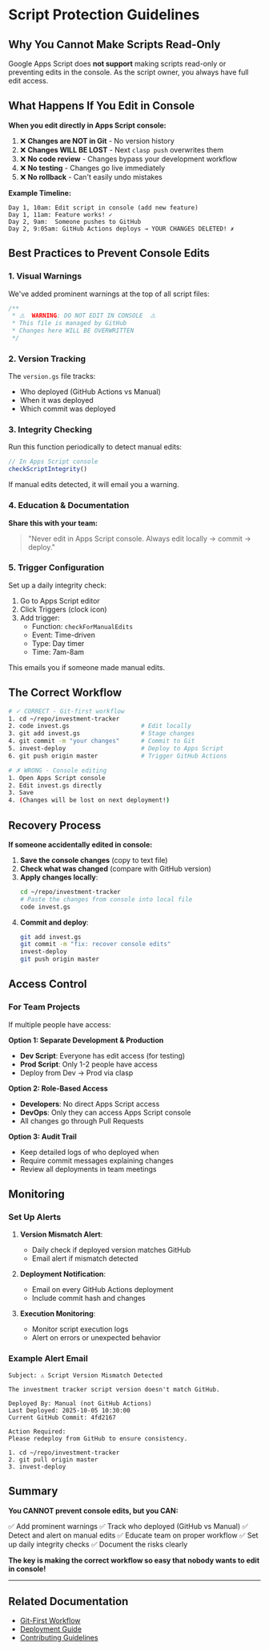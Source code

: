 # Script Protection Guidelines

## Why You Cannot Make Scripts Read-Only

Google Apps Script does **not support** making scripts read-only or preventing edits in the console. As the script owner, you always have full edit access.

## What Happens If You Edit in Console

**When you edit directly in Apps Script console:**

1. ❌ **Changes are NOT in Git** - No version history
2. ❌ **Changes WILL BE LOST** - Next `clasp push` overwrites them
3. ❌ **No code review** - Changes bypass your development workflow
4. ❌ **No testing** - Changes go live immediately
5. ❌ **No rollback** - Can't easily undo mistakes

**Example Timeline:**
```
Day 1, 10am: Edit script in console (add new feature)
Day 1, 11am: Feature works! ✓
Day 2, 9am:  Someone pushes to GitHub
Day 2, 9:05am: GitHub Actions deploys → YOUR CHANGES DELETED! ✗
```

## Best Practices to Prevent Console Edits

### 1. Visual Warnings

We've added prominent warnings at the top of all script files:

```javascript
/**
 * ⚠️  WARNING: DO NOT EDIT IN CONSOLE  ⚠️
 * This file is managed by GitHub
 * Changes here WILL BE OVERWRITTEN
 */
```

### 2. Version Tracking

The `version.gs` file tracks:
- Who deployed (GitHub Actions vs Manual)
- When it was deployed
- Which commit was deployed

### 3. Integrity Checking

Run this function periodically to detect manual edits:

```javascript
// In Apps Script console
checkScriptIntegrity()
```

If manual edits detected, it will email you a warning.

### 4. Education & Documentation

**Share this with your team:**

> "Never edit in Apps Script console. Always edit locally → commit → deploy."

### 5. Trigger Configuration

Set up a daily integrity check:

1. Go to Apps Script editor
2. Click Triggers (clock icon)
3. Add trigger:
   - Function: `checkForManualEdits`
   - Event: Time-driven
   - Type: Day timer
   - Time: 7am-8am

This emails you if someone made manual edits.

## The Correct Workflow

```bash
# ✓ CORRECT - Git-first workflow
1. cd ~/repo/investment-tracker
2. code invest.gs                    # Edit locally
3. git add invest.gs                 # Stage changes
4. git commit -m "your changes"      # Commit to Git
5. invest-deploy                     # Deploy to Apps Script
6. git push origin master            # Trigger GitHub Actions

# ✗ WRONG - Console editing
1. Open Apps Script console
2. Edit invest.gs directly
3. Save
4. (Changes will be lost on next deployment!)
```

## Recovery Process

**If someone accidentally edited in console:**

1. **Save the console changes** (copy to text file)
2. **Check what was changed** (compare with GitHub version)
3. **Apply changes locally**:
   ```bash
   cd ~/repo/investment-tracker
   # Paste the changes from console into local file
   code invest.gs
   ```
4. **Commit and deploy**:
   ```bash
   git add invest.gs
   git commit -m "fix: recover console edits"
   invest-deploy
   git push origin master
   ```

## Access Control

### For Team Projects

If multiple people have access:

**Option 1: Separate Development & Production**
- **Dev Script**: Everyone has edit access (for testing)
- **Prod Script**: Only 1-2 people have access
- Deploy from Dev → Prod via clasp

**Option 2: Role-Based Access**
- **Developers**: No direct Apps Script access
- **DevOps**: Only they can access Apps Script console
- All changes go through Pull Requests

**Option 3: Audit Trail**
- Keep detailed logs of who deployed when
- Require commit messages explaining changes
- Review all deployments in team meetings

## Monitoring

### Set Up Alerts

1. **Version Mismatch Alert**:
   - Daily check if deployed version matches GitHub
   - Email alert if mismatch detected

2. **Deployment Notification**:
   - Email on every GitHub Actions deployment
   - Include commit hash and changes

3. **Execution Monitoring**:
   - Monitor script execution logs
   - Alert on errors or unexpected behavior

### Example Alert Email

```
Subject: ⚠️ Script Version Mismatch Detected

The investment tracker script version doesn't match GitHub.

Deployed By: Manual (not GitHub Actions)
Last Deployed: 2025-10-05 10:30:00
Current GitHub Commit: 4fd2167

Action Required:
Please redeploy from GitHub to ensure consistency.

1. cd ~/repo/investment-tracker
2. git pull origin master
3. invest-deploy
```

## Summary

**You CANNOT prevent console edits, but you CAN:**

✅ Add prominent warnings
✅ Track who deployed (GitHub vs Manual)
✅ Detect and alert on manual edits
✅ Educate team on proper workflow
✅ Set up daily integrity checks
✅ Document the risks clearly

**The key is making the correct workflow so easy that nobody wants to edit in console!**

---

## Related Documentation

- [Git-First Workflow](../README.md#workflow)
- [Deployment Guide](../README.md#commands)
- [Contributing Guidelines](../CONTRIBUTING.md)
